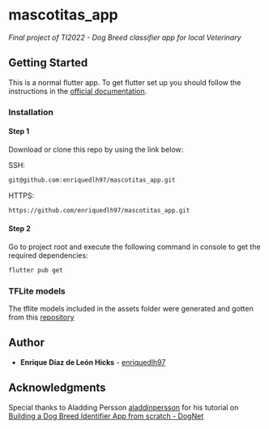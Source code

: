 # mascotitas_app

_Final project of TI2022 - Dog Breed classifier app for local Veterinary_

## Getting Started

This is a normal flutter app. To get flutter set up you should follow the instructions in the [official documentation](https://flutter.dev/docs/get-started/install).

### Installation

#### Step 1

Download or clone this repo by using the link below:

SSH:
```bash
git@github.com:enriquedlh97/mascotitas_app.git
```

HTTPS:
```bash
https://github.com/enriquedlh97/mascotitas_app.git
```

#### Step 2

Go to project root and execute the following command in console to get the required dependencies:
```bash
flutter pub get 
```

### TFLite models

The tflite models included in the assets folder were generated and gotten from this [repository](https://github.com/enriquedlh97/DogBreedClassifier)

## Author

* **Enrique Díaz de León Hicks** - [enriquedlh97](https://github.com/enriquedlh97) 

## Acknowledgments 

Special thanks to Aladding Persson [aladdinpersson](https://github.com/aladdinpersson) for his tutorial on [Building a Dog Breed Identifier App from scratch - DogNet](https://youtu.be/XU5rTgfnq6E)
